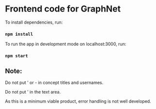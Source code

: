 # Frontend code for GraphNet

To install dependencies, run:

### `npm install`

To run the app in development mode on localhost:3000, run:

### `npm start`


## Note:

Do not put ' or - in concept titles and usernames.

Do not put ' in the text area.

As this is a minimum viable product, error handling is not well developed.
